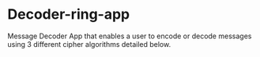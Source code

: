 # Decoder-ring-app
Message Decoder App that enables a user to encode or decode messages using 3 different cipher algorithms detailed below.
